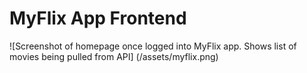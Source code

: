 # MyFlix App Frontend
![Screenshot of homepage once logged into MyFlix app. Shows list of movies being pulled from API]
(/assets/myflix.png)



